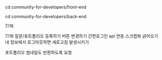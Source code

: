 cd community-for-developers/front-end

cd community-for-developers/back-end

<!-- 회원가입 유효성 검사 완성 > 백엔드 전달 o -->
<!-- 회원가입 api 연동 RTK Thunk 예시 하나 작성해보기 (backurl 설정) -->
<!-- 로그인 api 연동 -->
<!-- 로그인 시 헤더 로그인 대신 내 정보 띄우기 -->
<!-- 로그인 안할 시 햄버거 메뉴 로그인/회원가입 띄우기 -->
<!--간편 로그인 컴포넌트로 따로 빼기 (OAuth 확인) -->
<!-- 회원가입 후 홈 화면으로 이동 (reducer 작동 과정 체크) -->
<!-- 새로고침하면 헤더 메뉴 깜빡이는거 수정 -->
<!-- 로그아웃 구현 (state / localstorage 비우기) -->
<!-- 내 정보에 회원정보 불러오기 -->
<!-- 회원정보 redux에서 가져와서 defaultValue 인식하게 만들기 -->
<!-- 사용 기술 배열 만들고, tag component사용해서 추가하기 -->
<!-- 태그 컴포넌트 누르면 배열에서 삭제 데이터 보낼 때 배열 형식으로 보내기-->
<!-- 로그아웃 시 알람띄우기 -->
<!-- 마이페이지에서 로그아웃했을 때 발생하는 에러 처리 -->
<!-- 회원정보 변경 (patch api 만들기) -> req.body 수정 용민님께 요청 (현재 비밀번호 x / 비밀번호 변경은 항목 따로 만들기) -->
<!-- 로그인 된 상태로 로그인 시 리다이렉팅 -->
<!-- reducer 리팩토링 -->
<!-- 포트폴리오 긁어오기 -->
<!-- 폴더구조 변경 id > portfolio,scrap,index 파일 관리하기 쉽다. -->
<!-- 포트폴리오 css -->
<!-- userid로 qna 긁어오기 api 구현 -->

<!-- 로그인 확인 app 말고 getserversideprops로 변경하기(모든 페이지 적용) -->
<!-- 서버에서 토큰을 쿠키로 넣어줘야 함 -->

<!-- 유저정보 serversideprops하기 -->
<!--
다른 사람도 프로필 페이지 볼 수 있게 하기 (api 변경 / hidden할 컴포넌트 설정) -->
<!-- redux apis 이름 바꾸기 (myinfo > userinfo 하나로 관리하기) -->
<!-- 프로필 사진 없을 경우, 기본 이미지로 적용 -->
<!-- 로그아웃 api 구현 -->
<!-- qna api 수정 및 데이터 가공 -->

7/16

<!-- 포트폴리오 링크 달기 -->
<!-- 포트폴리오 skills 달기 -->
<!-- 포트폴리오 레이아웃 수정-->
<!-- qna 꾸미기 / 링크 달기 -->

7/18
질문/포트폴리오 등록하기 버튼 변경하기
간편로그인 api 연동
스크랩북 긁어오기
내 정보에서 로그아웃하면 새로고침 발생시키기

포트폴리오 썸네일도 반환하도록 요청
